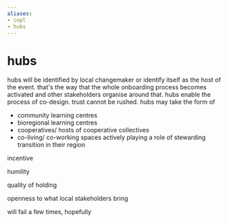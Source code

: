 ```yaml
---
aliases:
- copl
- hubs
---
```


# hubs
hubs will be identified by local changemaker or identify itself as the host of the event. that's the way that the whole onboarding process becomes activated and other stakeholders organise around that. hubs enable the process of co-design. trust cannot be rushed. hubs may take the form of

- community learning centres
- bioregional learning centres
- cooperatives/ hosts of cooperative collectives
- co-living/ co-working spaces actively playing a role of stewarding transition in their region

incentive

humility

quality of holding

openness to what local stakeholders bring

will fail a few times, hopefully